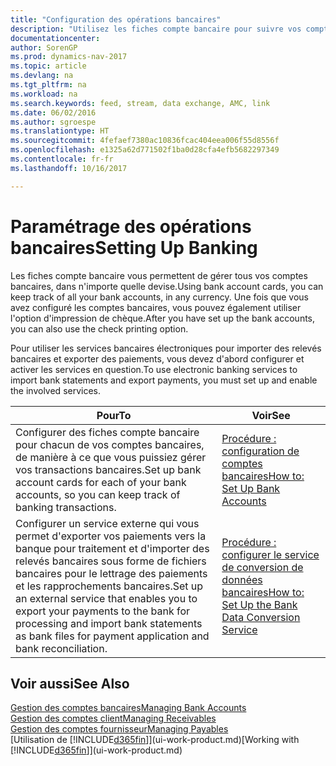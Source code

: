 ```yaml
---
title: "Configuration des opérations bancaires"
description: "Utilisez les fiches compte bancaire pour suivre vos comptes bancaires et paramétrer le flux bancaire pour échanger des données."
documentationcenter: 
author: SorenGP
ms.prod: dynamics-nav-2017
ms.topic: article
ms.devlang: na
ms.tgt_pltfrm: na
ms.workload: na
ms.search.keywords: feed, stream, data exchange, AMC, link
ms.date: 06/02/2016
ms.author: sgroespe
ms.translationtype: HT
ms.sourcegitcommit: 4fefaef7380ac10836fcac404eea006f55d8556f
ms.openlocfilehash: e1325a62d771502f1ba0d28cfa4efb5682297349
ms.contentlocale: fr-fr
ms.lasthandoff: 10/16/2017

---
```

# <a name="setting-up-banking"></a><span data-ttu-id="793d9-103">Paramétrage des opérations bancaires</span><span class="sxs-lookup"><span data-stu-id="793d9-103">Setting Up Banking</span></span>
<span data-ttu-id="793d9-104">Les fiches compte bancaire vous permettent de gérer tous vos comptes bancaires, dans n'importe quelle devise.</span><span class="sxs-lookup"><span data-stu-id="793d9-104">Using bank account cards, you can keep track of all your bank accounts, in any currency.</span></span> <span data-ttu-id="793d9-105">Une fois que vous avez configuré les comptes bancaires, vous pouvez également utiliser l'option d'impression de chèque.</span><span class="sxs-lookup"><span data-stu-id="793d9-105">After you have set up the bank accounts, you can also use the check printing option.</span></span>

<span data-ttu-id="793d9-106">Pour utiliser les services bancaires électroniques pour importer des relevés bancaires et exporter des paiements, vous devez d'abord configurer et activer les services en question.</span><span class="sxs-lookup"><span data-stu-id="793d9-106">To use electronic banking services to import bank statements and  export payments, you must set up and enable the involved services.</span></span>

| <span data-ttu-id="793d9-107">Pour</span><span class="sxs-lookup"><span data-stu-id="793d9-107">To</span></span> | <span data-ttu-id="793d9-108">Voir</span><span class="sxs-lookup"><span data-stu-id="793d9-108">See</span></span> |
| --- | --- |
| <span data-ttu-id="793d9-109">Configurer des fiches compte bancaire pour chacun de vos comptes bancaires, de manière à ce que vous puissiez gérer vos transactions bancaires.</span><span class="sxs-lookup"><span data-stu-id="793d9-109">Set up bank account cards for each of your bank accounts, so you can keep track of banking transactions.</span></span> |[<span data-ttu-id="793d9-110">Procédure : configuration de comptes bancaires</span><span class="sxs-lookup"><span data-stu-id="793d9-110">How to: Set Up Bank Accounts</span></span>](bank-how-setup-bank-accounts.md) |
| <span data-ttu-id="793d9-111">Configurer un service externe qui vous permet d'exporter vos paiements vers la banque pour traitement et d'importer des relevés bancaires sous forme de fichiers bancaires pour le lettrage des paiements et les rapprochements bancaires.</span><span class="sxs-lookup"><span data-stu-id="793d9-111">Set up an external service that enables you to export your payments to the bank for processing  and import bank statements as bank files for payment application and bank reconciliation.</span></span> |[<span data-ttu-id="793d9-112">Procédure : configurer le service de conversion de données bancaires</span><span class="sxs-lookup"><span data-stu-id="793d9-112">How to: Set Up the Bank Data Conversion Service</span></span>](bank-how-setup-bank-data-conversion-service.md) |

## <a name="see-also"></a><span data-ttu-id="793d9-113">Voir aussi</span><span class="sxs-lookup"><span data-stu-id="793d9-113">See Also</span></span>
[<span data-ttu-id="793d9-114">Gestion des comptes bancaires</span><span class="sxs-lookup"><span data-stu-id="793d9-114">Managing Bank Accounts</span></span>](bank-manage-bank-accounts.md)  
[<span data-ttu-id="793d9-115">Gestion des comptes client</span><span class="sxs-lookup"><span data-stu-id="793d9-115">Managing Receivables</span></span>](receivables-manage-receivables.md)  
[<span data-ttu-id="793d9-116">Gestion des comptes fournisseur</span><span class="sxs-lookup"><span data-stu-id="793d9-116">Managing Payables</span></span>](payables-manage-payables.md)  
<span data-ttu-id="793d9-117">[Utilisation de [!INCLUDE[d365fin](includes/d365fin_md.md)]](ui-work-product.md)</span><span class="sxs-lookup"><span data-stu-id="793d9-117">[Working with [!INCLUDE[d365fin](includes/d365fin_md.md)]](ui-work-product.md)</span></span>

